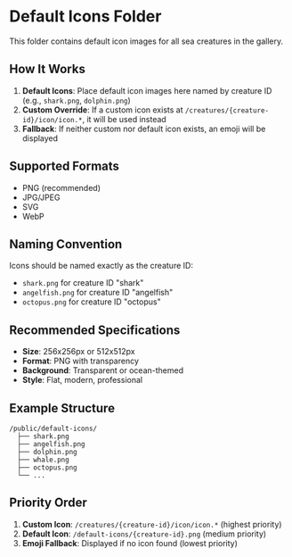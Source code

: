 # Default Icons Folder

This folder contains default icon images for all sea creatures in the gallery.

## How It Works

1. **Default Icons**: Place default icon images here named by creature ID (e.g., `shark.png`, `dolphin.png`)
2. **Custom Override**: If a custom icon exists at `/creatures/{creature-id}/icon/icon.*`, it will be used instead
3. **Fallback**: If neither custom nor default icon exists, an emoji will be displayed

## Supported Formats
- PNG (recommended)
- JPG/JPEG
- SVG
- WebP

## Naming Convention
Icons should be named exactly as the creature ID:
- `shark.png` for creature ID "shark"
- `angelfish.png` for creature ID "angelfish"
- `octopus.png` for creature ID "octopus"

## Recommended Specifications
- **Size**: 256x256px or 512x512px
- **Format**: PNG with transparency
- **Background**: Transparent or ocean-themed
- **Style**: Flat, modern, professional

## Example Structure
```
/public/default-icons/
  ├── shark.png
  ├── angelfish.png
  ├── dolphin.png
  ├── whale.png
  ├── octopus.png
  └── ...
```

## Priority Order
1. **Custom Icon**: `/creatures/{creature-id}/icon/icon.*` (highest priority)
2. **Default Icon**: `/default-icons/{creature-id}.png` (medium priority)
3. **Emoji Fallback**: Displayed if no icon found (lowest priority)
